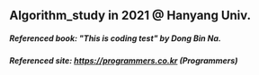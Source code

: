 ## Algorithm_study in 2021 @ Hanyang Univ. 
##### Referenced book: "This is coding test" by Dong Bin Na. 
##### Referenced site: https://programmers.co.kr (Programmers)
